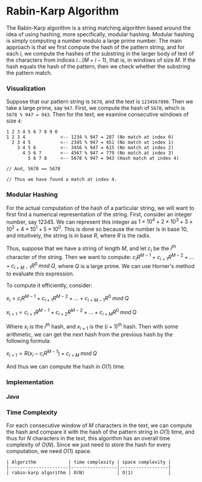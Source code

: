 # Rabin-Karp Algorithm

The Rabin-Karp algorithm is a string matching algorithm based around the idea of using hashing, more
specifically, modular hashing. Modular hashing is simply computing a number modulo a large prime 
number. The main approach is that we first compute the hash of the pattern string, and for each $i$,
we compute the hashes of the substring in the larger body of text of the characters from indices 
$i...(M+i-1)$, that is, in windows of size $M$. If the hash equals the hash of the pattern, then we 
check whether the substring the pattern match. 

### Visualization

Suppose that our pattern string is `5678`, and the text is `1234567890`. Then we take a large prime,
say `947`. First, we compute the hash of `5678`, which is `5678 % 947 = 943`. Then for the text, we
examine consecutive windows of size `4`:

```
1 2 3 4 5 6 7 8 9 0
1 2 3 4             <-- 1234 % 947 = 287 (No match at index 0)
  2 3 4 5           <-- 2345 % 947 = 451 (No match at index 1)
    3 4 5 6         <-- 3456 % 947 = 615 (No match at index 2)
      4 5 6 7       <-- 4567 % 947 = 779 (No match at index 3)
        5 6 7 8     <-- 5678 % 947 = 943 (Hash match at index 4)

// And, 5678 == 5678

// Thus we have found a match at index 4.
```

### Modular Hashing

For the actual computation of the hash of a particular string, we will want to first find a 
numerical representation of the string. First, consider an integer number, say $12345$. We can 
represent this integer as $1 \times 10^4 + 2 \times 10^3 + 3 \times 10^2 + 4 \times 10^1 + 5 \times 10^0$. 
This is done so because the number is in base 10, and intuitively, the string is in base $R$, where
$R$ is the radix. 

Thus, suppose that we have a string of length $M$, and let $c_i$ be the $i^{th}$ character of the 
string. Then we want to compute: $c_iR^{M-1} + c_{i+1}R^{M-2} + ... + c_{i+M-1}R^{0}\;mod\;Q$, where
$Q$ is a large prime. We can use Horner's method to evaluate this expression. 

To compute it efficiently, consider:

$x_i = c_iR^{M-1} + c_{i+1}R^{M-2} + ... + c_{i+M-1}R^{0}\;mod\;Q$

$x_{i+1} = c_{i+1}R^{M-1} + c_{i+2}R^{M-2} + ... + c_{i+M}R^{0}\;mod\;Q$

Where $x_i$ is the $i^{th}$ hash, and $x_{i+1}$ is the $(i+1)^{th}$ hash. Then with some arithmetic,
we can get the next hash from the previous hash by the following formula:

$x_{i+1} = R(x_i - c_iR^{M-1}) + c_{i+M} \;mod\;Q$

And thus we can compute the hash in $O(1)$ time.

### Implementation

##### Java

<script src="https://gist.github.com/eliucs/fa5151d951415cef327f73d750e4a5f5.js"></script>

### Time Complexity

For each consecutive window of $M$ characters in the text, we can compute the hash and compare it 
with the hash of the pattern string in $O(1)$ time, and thus for $N$ characters in the text, this 
algorithm has an overall time complexity of $O(N)$. Since we just need to store the hash for every
computation, we need $O(1)$ space.

```
| Algorithm            | time complexity | space complexity |
|----------------------|-----------------|------------------|
| rabin-karp algorithm | O(N)            | O(1)             |
```
